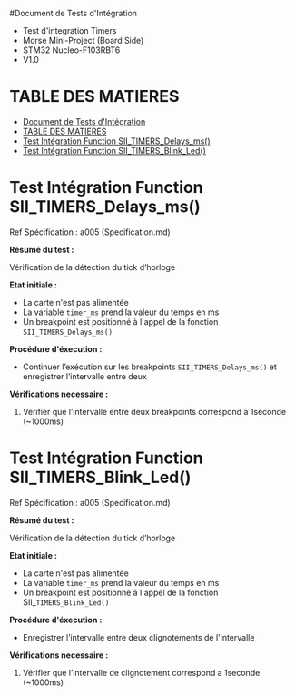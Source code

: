 #Document de Tests d'Intégration

- Test d'integration Timers
- Morse  Mini-Project (Board Side)
- STM32 Nucleo-F103RBT6
- V1.0


# TABLE DES MATIERES
- [Document de Tests d'Intégration](#document-de-tests-dintegration)
- [TABLE DES MATIERES](#table-des-matieres)
- [Test Intégration Function SII\_TIMERS\_Delays\_ms()](#test-integration-function-sii_timers_delays_ms)
- [Test Intégration Function SII\_TIMERS\_Blink\_Led()](#test-integration-function-sii_timers_delays_ms)


# Test Intégration Function SII_TIMERS_Delays_ms()

Ref Spécification : a005 (Specification.md)

**Résumé du test :** 

Vérification de la détection du tick d’horloge

**Etat initiale :** 
- La carte n'est pas alimentée
- La variable `timer_ms` prend la valeur du temps en ms
- Un breakpoint est positionné à l'appel de la fonction `SII_TIMERS_Delays_ms()`

**Procédure d'éxecution :** 
- Continuer l’exécution sur les breakpoints `SII_TIMERS_Delays_ms()` et enregistrer l’intervalle entre deux

**Vérifications necessaire :**
1. Vérifier que l’intervalle entre deux breakpoints correspond a 1seconde (~1000ms)


# Test Intégration Function SII_TIMERS_Blink_Led()

Ref Spécification : a005 (Specification.md)

**Résumé du test :** 

Vérification de la détection du tick d’horloge

**Etat initiale :** 
- La carte n'est pas alimentée
- La variable `timer_ms` prend la valeur du temps en ms
- Un breakpoint est positionné à l'appel de la fonction SII_`TIMERS_Blink_Led()`

**Procédure d'éxecution :** 
- Enregistrer l’intervalle entre deux clignotements de l'intervalle

**Vérifications necessaire :**
1. Vérifier que l’intervalle de clignotement correspond a 1seconde (~1000ms)